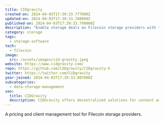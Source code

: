 ```yaml
---
title: CIDgravity
created-on: 2024-04-03T17:39:33.777000Z
updated-on: 2024-04-03T17:39:33.788000Z
published-on: 2024-04-03T17:39:33.799000Z
description: "Enable storage deals on Filecoin storage providers with tailored pricing."
category: storage
tags:
  - storage-software
tech:
  - filecoin
image:
  src: /assets/images/cid-gravity.jpeg
website: https://www.cidgravity.com/
repo: https://github.com/CIDgravity/CIDgravity-X
twitter: https://twitter.com/CiDgravity
year-joined: 2024-04-03T17:39:33.807000Z
subcategories:
  - data-storage-management
seo:
  title: CIDGravity
  description: CIDGravity offers decentralized solutions for content addressable storage.
---
```


A pricing and client management tool for Filecoin storage providers.
